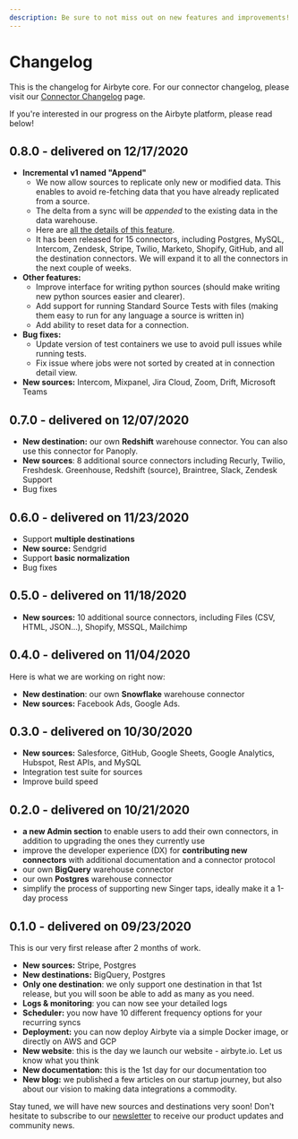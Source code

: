 ```yaml
---
description: Be sure to not miss out on new features and improvements!
---
```


# Changelog

This is the changelog for Airbyte core. For our connector changelog, please visit our [Connector Changelog](integrations/integrations-changelog.md) page.

If you're interested in our progress on the Airbyte platform, please read below!

## 0.8.0 - delivered on 12/17/2020

* **Incremental v1 named "Append"**
  * We now allow sources to replicate only new or modified data. This enables to avoid re-fetching data that you have already replicated from a source. 
  * The delta from a sync will be _appended_ to the existing data in the data warehouse.
  * Here are [all the details of this feature](architecture/incremental.md).
  * It has been released for 15 connectors, including Postgres, MySQL, Intercom, Zendesk, Stripe, Twilio, Marketo, Shopify, GitHub, and all the destination connectors. We will expand it to all the connectors in the next couple of weeks.
* **Other features:**
  * Improve interface for writing python sources \(should make writing new python sources easier and clearer\).
  * Add support for running Standard Source Tests with files \(making them easy to run for any language a source is written in\)
  * Add ability to reset data for a connection.
* **Bug fixes:**
  * Update version of test containers we use to avoid pull issues while running tests.
  * Fix issue where jobs were not sorted by created at in connection detail view.
* **New sources:** Intercom, Mixpanel, Jira Cloud, Zoom, Drift, Microsoft Teams

## 0.7.0 - delivered on 12/07/2020

* **New destination:** our own **Redshift** warehouse connector. You can also use this connector for Panoply.
* **New sources**: 8 additional source connectors including Recurly, Twilio, Freshdesk. Greenhouse, Redshift \(source\), Braintree, Slack, Zendesk Support
* Bug fixes

## 0.6.0 - delivered on 11/23/2020

* Support **multiple destinations** 
* **New source:** Sendgrid
* Support **basic normalization**
* Bug fixes

## 0.5.0 - delivered on 11/18/2020

* **New sources:** 10 additional source connectors, including Files \(CSV, HTML, JSON...\), Shopify, MSSQL, Mailchimp

## 0.4.0 - delivered on 11/04/2020

Here is what we are working on right now:

* **New destination**: our own **Snowflake** warehouse connector
* **New sources:** Facebook Ads, Google Ads.

## 0.3.0 - delivered on 10/30/2020

* **New sources:** Salesforce, GitHub, Google Sheets, Google Analytics, Hubspot, Rest APIs, and MySQL
* Integration test suite for sources
* Improve build speed

## 0.2.0 - delivered on 10/21/2020

* **a new Admin section** to enable users to add their own connectors, in addition to upgrading the ones they currently use 
* improve the developer experience \(DX\) for **contributing new connectors** with additional documentation and a connector protocol 
* our own **BigQuery** warehouse connector 
* our own **Postgres** warehouse connector 
* simplify the process of supporting new Singer taps, ideally make it a 1-day process

## 0.1.0 - delivered on 09/23/2020

This is our very first release after 2 months of work.

* **New sources:** Stripe, Postgres
* **New destinations:** BigQuery, Postgres
* **Only one destination**: we only support one destination in that 1st release, but you will soon be able to add as many as you need. 
* **Logs & monitoring**: you can now see your detailed logs
* **Scheduler:** you now have 10 different frequency options for your recurring syncs
* **Deployment:** you can now deploy Airbyte via a simple Docker image, or directly on AWS and GCP
* **New website**: this is the day we launch our website - airbyte.io. Let us know what you think
* **New documentation:** this is the 1st day for our documentation too
* **New blog:** we published a few articles on our startup journey, but also about our vision to making data integrations a commodity. 

Stay tuned, we will have new sources and destinations very soon! Don't hesitate to subscribe to our [newsletter](https://airbyte.io/#subscribe-newsletter) to receive our product updates and community news.

